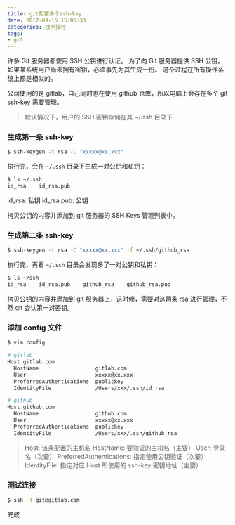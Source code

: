```yaml
---
title: git配置多个ssh-key
date: 2017-09-15 15:05:33
categories: 技术探讨
tags:
- git
---
```


许多 Git 服务器都使用 SSH 公钥进行认证。 为了向 Git 服务器提供 SSH 公钥，如果某系统用户尚未拥有密钥，必须事先为其生成一份。 这个过程在所有操作系统上都是相似的。

公司使用的是 gitlab，自己同时也在使用 github 仓库，所以电脑上会存在多个 git ssh-key 需要管理。

> 默认情况下，用户的 SSH 密钥存储在其 ~/.ssh 目录下

### 生成第一条 ssh-key

```bash
$ ssh-keygen -t rsa -C "xxxxx@xx.xxx"
```

执行完，会在 `~/.ssh` 目录下生成一对公钥和私钥：

```bash
$ ls ~/.ssh
id_rsa    id_rsa.pub
```
id_rsa: 私钥
id_rsa.pub: 公钥

拷贝公钥的内容并添加到 git 服务器的 SSH Keys 管理列表中。

### 生成第二条 ssh-key

```bash
$ ssh-keygen -t rsa -C "xxxxx@xx.xxx" -f ~/.ssh/github_rsa
```

执行完，再看 `~/.ssh` 目录会发现多了一对公钥和私钥：

```bash
$ ls ~/ssh
id_rsa    id_rsa.pub    github_rsa    github_rsa.pub
```

拷贝公钥的内容并添加到 git 服务器上，这时候，需要对这两条 rsa 进行管理，不然 git 会认第一对密钥。

### 添加 config 文件

```bash
$ vim config
```

```bash
# gitlab
Host gitlab.com
  HostName                  gitlab.com
  User                      xxxxx@xx.xxx
  PreferredAuthentications  publickey
  IdentityFile              /Users/xxx/.ssh/id_rsa

# github
Host github.com
  HostName                  github.com
  User                      xxxxx@xx.xxx
  PreferredAuthentications  publickey
  IdentityFile              /Users/xxx/.ssh/github_rsa
```

> Host: 该条配置的主机名
> HostName: 要验证的主机名（主要）
> User: 登录名（次要）
> PreferredAuthentications: 指定使用公钥验证（次要）
> IdentityFile: 指定对应 Host 所使用的 ssh-key 密钥地址（主要）

### 测试连接

```bash
$ ssh -T git@gitlab.com
```

完成
